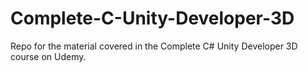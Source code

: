 # Complete-C-Unity-Developer-3D
Repo for the material covered in the Complete C# Unity Developer 3D course on Udemy.
